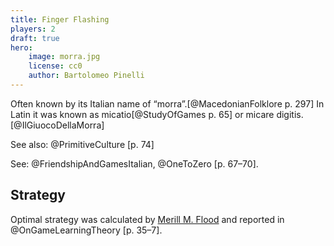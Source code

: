 ```yaml
---
title: Finger Flashing
players: 2
draft: true
hero:
    image: morra.jpg
    license: cc0
    author: Bartolomeo Pinelli
---
```


Often known by its Italian name of “morra”.[@MacedonianFolklore p. 297] In Latin
it was known as <span lang="la">micatio</span>[@StudyOfGames p. 65] or <span
lang="la">micare digitis</span>.[@IlGiuocoDellaMorra]

See also: @PrimitiveCulture [p. 74]

See: @FriendshipAndGamesItalian, @OneToZero [p. 67–70].

## Strategy

Optimal strategy was calculated by [Merill M.
Flood](https://en.wikipedia.org/wiki/Merrill_M._Flood) and reported in
@OnGameLearningTheory [p. 35–7].
